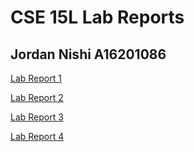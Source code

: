 # CSE 15L Lab Reports
## Jordan Nishi A16201086

[Lab Report 1](https://jordan-nishi.github.io/cse15l-lab-reports/lab-report-1-week-2.html)

[Lab Report 2](https://jordan-nishi.github.io/cse15l-lab-reports/lab-report-2-week-4.html)

[Lab Report 3](https://jordan-nishi.github.io/cse15l-lab-reports/lab-report-3-week-6.html)

[Lab Report 4](https://jordan-nishi.github.io/cse15l-lab-reports/lab-report-4-week-8.html)